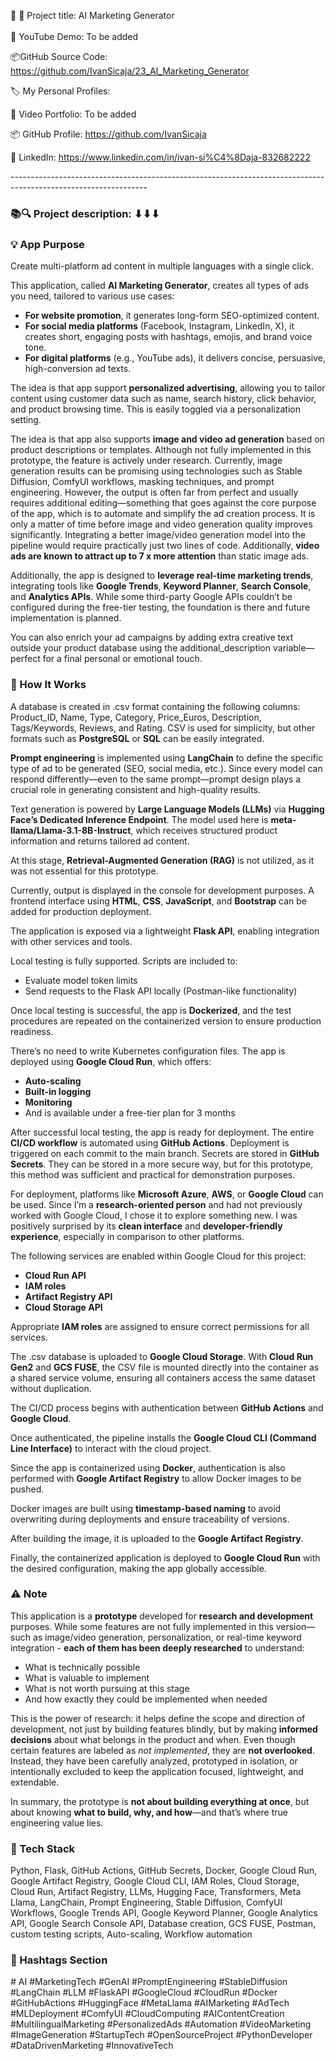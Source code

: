 🧾 🎯 Project title: AI Marketing Generator  
<br/>🎥 YouTube Demo: To be added

📦GitHub Source Code: <https://github.com/IvanSicaja/23_AI_Marketing_Generator>


🏷️ My Personal Profiles:

🎥 Video Portfolio: To be added

📦 GitHub Profile: <https://github.com/IvanSicaja>

🔗 LinkedIn: <https://www.linkedin.com/in/ivan-si%C4%8Daja-832682222>

\----------------------------------------------------------------------------------------------------------------

### 📚🔍 Project description: ⬇︎⬇︎⬇︎

### 💡 App Purpose

Create multi-platform ad content in multiple languages with a single click.

This application, called **AI Marketing Generator**, creates all types of ads you need, tailored to various use cases:

- **For website promotion**, it generates long-form SEO-optimized content.
- **For social media platforms** (Facebook, Instagram, LinkedIn, X), it creates short, engaging posts with hashtags, emojis, and brand voice tone.
- **For digital platforms** (e.g., YouTube ads), it delivers concise, persuasive, high-conversion ad texts.

The idea is that app support **personalized advertising**, allowing you to tailor content using customer data such as name, search history, click behavior, and product browsing time. This is easily toggled via a personalization setting.

The idea is that app also supports **image and video ad generation** based on product descriptions or templates. Although not fully implemented in this prototype, the feature is actively under research. Currently, image generation results can be promising using technologies such as Stable Diffusion, ComfyUI workflows, masking techniques, and prompt engineering. However, the output is often far from perfect and usually requires additional editing—something that goes against the core purpose of the app, which is to automate and simplify the ad creation process. It is only a matter of time before image and video generation quality improves significantly. Integrating a better image/video generation model into the pipeline would require practically just two lines of code. Additionally, **video ads are known to attract up to 7 x more attention** than static image ads.

Additionally, the app is designed to **leverage real-time marketing trends**, integrating tools like **Google Trends**, **Keyword Planner**, **Search Console**, and **Analytics APIs**. While some third-party Google APIs couldn’t be configured during the free-tier testing, the foundation is there and future implementation is planned.

You can also enrich your ad campaigns by adding extra creative text outside your product database using the additional_description variable—perfect for a final personal or emotional touch.

### 🧠 How It Works

A database is created in .csv format containing the following columns: Product_ID, Name, Type, Category, Price_Euros, Description, Tags/Keywords, Reviews, and Rating. CSV is used for simplicity, but other formats such as **PostgreSQL** or **SQL** can be easily integrated.

**Prompt engineering** is implemented using **LangChain** to define the specific type of ad to be generated (SEO, social media, etc.). Since every model can respond differently—even to the same prompt—prompt design plays a crucial role in generating consistent and high-quality results.

Text generation is powered by **Large Language Models (LLMs)** via **Hugging Face’s Dedicated Inference Endpoint**. The model used here is **meta-llama/Llama-3.1-8B-Instruct**, which receives structured product information and returns tailored ad content.

At this stage, **Retrieval-Augmented Generation (RAG)** is not utilized, as it was not essential for this prototype.

Currently, output is displayed in the console for development purposes. A frontend interface using **HTML**, **CSS**, **JavaScript**, and **Bootstrap** can be added for production deployment.

The application is exposed via a lightweight **Flask API**, enabling integration with other services and tools.

Local testing is fully supported. Scripts are included to:

- Evaluate model token limits
- Send requests to the Flask API locally (Postman-like functionality)

Once local testing is successful, the app is **Dockerized**, and the test procedures are repeated on the containerized version to ensure production readiness.

There’s no need to write Kubernetes configuration files. The app is deployed using **Google Cloud Run**, which offers:

- **Auto-scaling**
- **Built-in logging**
- **Monitoring**
- And is available under a free-tier plan for 3 months

After successful local testing, the app is ready for deployment. The entire **CI/CD workflow** is automated using **GitHub Actions**. Deployment is triggered on each commit to the main branch. Secrets are stored in **GitHub Secrets**. They can be stored in a more secure way, but for this prototype, this method was sufficient and practical for demonstration purposes.

For deployment, platforms like **Microsoft Azure**, **AWS**, or **Google Cloud** can be used. Since I’m a **research-oriented person** and had not previously worked with Google Cloud, I chose it to explore something new. I was positively surprised by its **clean interface** and **developer-friendly experience**, especially in comparison to other platforms.

The following services are enabled within Google Cloud for this project:

- **Cloud Run API**
- **IAM roles**
- **Artifact Registry API**
- **Cloud Storage API**

Appropriate **IAM roles** are assigned to ensure correct permissions for all services.

The .csv database is uploaded to **Google Cloud Storage**. With **Cloud Run Gen2** and **GCS FUSE**, the CSV file is mounted directly into the container as a shared service volume, ensuring all containers access the same dataset without duplication.

The CI/CD process begins with authentication between **GitHub Actions** and **Google Cloud**.

Once authenticated, the pipeline installs the **Google Cloud CLI (Command Line Interface)** to interact with the cloud project.

Since the app is containerized using **Docker**, authentication is also performed with **Google Artifact Registry** to allow Docker images to be pushed.

Docker images are built using **timestamp-based naming** to avoid overwriting during deployments and ensure traceability of versions.

After building the image, it is uploaded to the **Google Artifact Registry**.

Finally, the containerized application is deployed to **Google Cloud Run** with the desired configuration, making the app globally accessible.

### ⚠️ Note

This application is a **prototype** developed for **research and development** purposes. While some features are not fully implemented in this version—such as image/video generation, personalization, or real-time keyword integration - **each of them has been deeply researched** to understand:

- What is technically possible
- What is valuable to implement
- What is not worth pursuing at this stage
- And how exactly they could be implemented when needed

This is the power of research: it helps define the scope and direction of development, not just by building features blindly, but by making **informed decisions** about what belongs in the product and when. Even though certain features are labeled as _not implemented_, they are **not overlooked**. Instead, they have been carefully analyzed, prototyped in isolation, or intentionally excluded to keep the application focused, lightweight, and extendable.

In summary, the prototype is **not about building everything at once**, but about knowing **what to build, why, and how**—and that’s where true engineering value lies.

### **🔧 Tech Stack**

Python, Flask, GitHub Actions, GitHub Secrets, Docker, Google Cloud Run, Google Artifact Registry, Google Cloud CLI, IAM Roles, Cloud Storage, Cloud Run, Artifact Registry, LLMs, Hugging Face, Transformers, Meta Llama, LangChain, Prompt Engineering, Stable Diffusion, ComfyUI Workflows, Google Trends API, Google Keyword Planner, Google Analytics API, Google Search Console API, Database creation, GCS FUSE, Postman, custom testing scripts, Auto-scaling, Workflow automation

### **📣 Hashtags Section**

\# AI #MarketingTech #GenAI #PromptEngineering #StableDiffusion #LangChain #LLM #FlaskAPI #GoogleCloud #CloudRun #Docker #GitHubActions #HuggingFace #MetaLlama #AIMarketing #AdTech #MLDeployment #ComfyUI #CloudComputing #AIContentCreation #MultilingualMarketing #PersonalizedAds #Automation #VideoMarketing #ImageGeneration #StartupTech #OpenSourceProject #PythonDeveloper #DataDrivenMarketing #InnovativeTech
